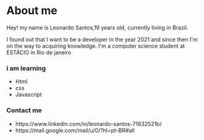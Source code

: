 <h1>About me</h2>
<p>Hey! my name is Leonardo Santos,19 years old, currently living in Brazil.</p>
<p>I found out that I want to be a developer in the year 2021 and since then I'm on the way to acquiring knowledge. I'm a computer science student at ESTÁCIO in Rio de janeiro</p>
<h3>i am learning</h3>
<ul>
  <li>Html</li>
  <li>css</li>
  <li>Javascript</li>
</ul>
<h3>Contact me</h3>
<ul>
  <li>https://www.linkedin.com/in/leonardo-santos-71632521b/</li>
  <li>https://mail.google.com/mail/u/0/?hl=pt-BR#all</li>
 </ul>
 
